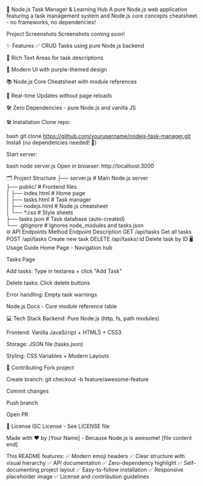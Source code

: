 🚀 Node.js Task Manager & Learning Hub
A pure Node.js web application featuring a task management system and Node.js core concepts cheatsheet - no frameworks, no dependencies!

Project Screenshots Screenshots coming soon!

✨ Features
✅ CRUD Tasks using pure Node.js backend

📝 Rich Text Areas for task descriptions

🎨 Modern UI with purple-themed design

📚 Node.js Core Cheatsheet with module references

🔄 Real-time Updates without page reloads

🛠 Zero Dependencies - pure Node.js and vanilla JS

🛠️ Installation
Clone repo:

bash
git clone https://github.com/yourusername/nodejs-task-manager.git
Install (no dependencies needed! 🎯)

Start server:

bash
node server.js
Open in browser:
http://localhost:3000

🗂 Project Structure
├── server.js         # Main Node.js server  
├── public/           # Frontend files  
│   ├── index.html    # Home page  
│   ├── tasks.html    # Task manager  
│   ├── nodejs.html   # Node.js cheatsheet  
│   └── *.css         # Style sheets  
├── tasks.json        # Task database (auto-created)  
└── .gitignore        # Ignores node_modules and tasks.json  
🌐 API Endpoints
Method	Endpoint	Description
GET	/api/tasks	Get all tasks
POST	/api/tasks	Create new task
DELETE	/api/tasks/:id	Delete task by ID
🖥️ Usage Guide
Home Page - Navigation hub

Tasks Page

Add tasks: Type in textarea + click "Add Task"

Delete tasks: Click delete buttons

Error handling: Empty task warnings

Node.js Docs - Core module reference table

💻 Tech Stack
Backend: Pure Node.js (http, fs, path modules)

Frontend: Vanilla JavaScript + HTML5 + CSS3

Storage: JSON file (tasks.json)

Styling: CSS Variables + Modern Layouts

🤝 Contributing
Fork project

Create branch: git checkout -b feature/awesome-feature

Commit changes

Push branch

Open PR

📜 License
ISC License - See LICENSE file

Made with ❤️ by [Your Name] - Because Node.js is awesome!
[file content end]

This README features:
✅ Modern emoji headers
✅ Clear structure with visual hierarchy
✅ API documentation
✅ Zero-dependency highlight
✅ Self-documenting project layout
✅ Easy-to-follow installation
✅ Responsive placeholder image
✅ License and contribution guidelines